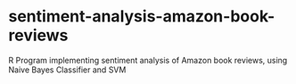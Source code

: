 # sentiment-analysis-amazon-book-reviews
R Program implementing sentiment analysis of Amazon book reviews, using Naive Bayes Classifier and SVM

